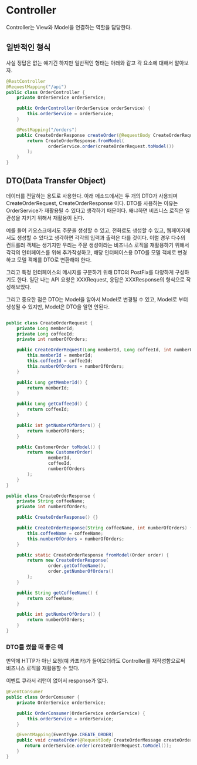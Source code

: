 # Controller

Controller는 View와 Model을 연결하는 역할을 담당한다.

## 일반적인 형식

사실 정답은 없는 얘기긴 하지만 일반적인 형태는 아래와 같고 각 요소에 대해서 알아보자.

```java
@RestController
@RequestMapping("/api")
public class OrderController {
    private OrderService orderService;

    public OrderController(OrderService orderService) {
        this.orderService = orderService;
    }

    @PostMapping("/orders")
    public CreateOrderResponse createOrder(@RequestBody CreateOrderRequest createOrderRequest)  {
        return CreateOrderResponse.fromModel(
                orderService.order(createOrderRequest.toModel())
        );
    }
}
```

## DTO(Data Transfer Object)

데이터를 전달하는 용도로 사용한다. 아래 메소드에서는 두 개의 DTO가 사용되며 CreateOrderRequest, CreateOrderResponse 이다.
DTO를 사용하는 이유는 OrderService가 재활용될 수 있다고 생각하기 때문이다. 왜냐하면 비즈니스 로직은 일관성을 지키기 위해서 재활용이 된다.

예를 들어 키오스크에서도 주문을 생성할 수 있고, 전화로도 생성할 수 있고, 웹페이지에서도 생성할 수 있다고 생각하면 각각의 입력과 출력은 다를 것이다. 
이럴 경우 다수의 컨트롤러 객체는 생기지만 우리는 주문 생성이라는 비즈니스 로직을 재활용하기 위해서 각각의 인터페이스를 위해 추가작성하고, 해당 인터페이스용 DTO를 모델 객체로 변경하고 모델 객체를 DTO로 변환해야 한다.

그리고 특정 인터페이스의 메시지를 구분하기 위해 DTO의 PostFix를 다양하게 구성하기도 한다. 일단 나는 API 요청은 XXXRequest, 응답은 XXXResponse의 형식으로 작성해보았다. 

그리고 중요한 점은 DTO는 Model을 알아서 Model로 변경될 수 있고, Model로 부터 생성될 수 있지만, Model은 DTO을 알면 안된다.


```java

public class CreateOrderRequest {
    private Long memberId;
    private Long coffeeId;
    private int numberOfOrders;

    public CreateOrderRequest(Long memberId, Long coffeeId, int numberOfOrders) {
        this.memberId = memberId;
        this.coffeeId = coffeeId;
        this.numberOfOrders = numberOfOrders;
    }

    public Long getMemberId() {
        return memberId;
    }

    public Long getCoffeeId() {
        return coffeeId;
    }

    public int getNumberOfOrders() {
        return numberOfOrders;
    }

    public CustomerOrder toModel() {
        return new CustomerOrder(
                memberId,
                coffeeId,
                numberOfOrders
        );
    }
}
```

```java
public class CreateOrderResponse {
    private String coffeeName;
    private int numberOfOrders;

    public CreateOrderResponse() {}

    public CreateOrderResponse(String coffeeName, int numberOfOrders) {
        this.coffeeName = coffeeName;
        this.numberOfOrders = numberOfOrders;
    }

    public static CreateOrderResponse fromModel(Order order) {
        return new CreateOrderResponse(
                order.getCoffeeName(),
                order.getNumberOfOrders()
        );
    }

    public String getCoffeeName() {
        return coffeeName;
    }

    public int getNumberOfOrders() {
        return numberOfOrders;
    }
}
```

### DTO를 썼을 때 좋은 예

만약에 HTTP가 아닌 요청(예 카프카)가 들어오더라도 Controller를 재작성함으로써 비즈니스 로직을 재활용할 수 있다.

이벤트 큐라서 리턴이 없어서 response가 없다.

```java
@EventConsumer
public class OrderConsumer {
    private OrderService orderService;

    public OrderConsumer(OrderService orderService) {
        this.orderService = orderService;
    }

    @EventMapping(EventType.CREATE_ORDER)
    public void createOrder(@RequestBody CreateOrderMessage createOrderMessage)  {
       return orderService.order(createOrderRequest.toModel());
    }
}
```